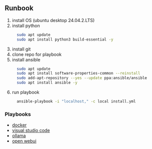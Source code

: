 ## Runbook

1. install OS (ubuntu desktop 24.04.2.LTS)
2. install python
   ```sh
     sudo apt update
     sudo apt install python3 build-essential -y
   ```
4. install git
5. clone repo for playbook
6. install ansible
   ```sh
     sudo apt update
     sudo apt install software-properties-common --reinstall
     sudo add-apt-repository --yes --update ppa:ansible/ansible
     sudo apt install ansible -y
   ```
8. run playbook
   ```sh
     ansible-playbook -i "localhost," -c local install.yml
   ```

### Playbooks

- [docker](./playbooks/install_docker.yml)
- [visual studio code](./playbooks/install_vscode.yml)
- [ollama](./playbooks/install_ollama.yml)
- [open webui](./playbooks/install_open-webui.yml)
